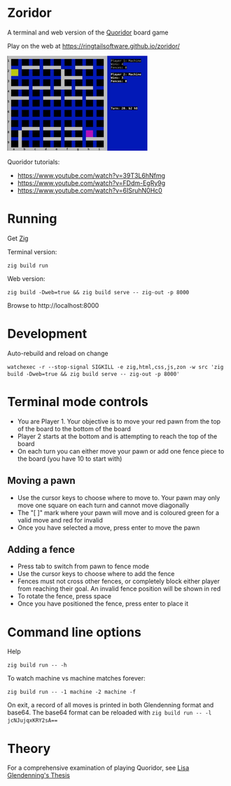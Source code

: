 # Zoridor

A terminal and web version of the [Quoridor](https://en.wikipedia.org/wiki/Quoridor) board game

Play on the web at https://ringtailsoftware.github.io/zoridor/

![](doc/demo.gif)

Quoridor tutorials:

 - https://www.youtube.com/watch?v=39T3L6hNfmg
 - https://www.youtube.com/watch?v=FDdm-EgRy9g
 - https://www.youtube.com/watch?v=6ISruhN0Hc0

# Running

Get [Zig](https://ziglang.org/download/)

Terminal version:

    zig build run

Web version:

    zig build -Dweb=true && zig build serve -- zig-out -p 8000

Browse to http://localhost:8000

# Development

Auto-rebuild and reload on change

    watchexec -r --stop-signal SIGKILL -e zig,html,css,js,zon -w src 'zig build -Dweb=true && zig build serve -- zig-out -p 8000'

# Terminal mode controls

 - You are Player 1. Your objective is to move your red pawn from the top of the board to the bottom of the board
 - Player 2 starts at the bottom and is attempting to reach the top of the board
 - On each turn you can either move your pawn or add one fence piece to the board (you have 10 to start with)

## Moving a pawn

 - Use the cursor keys to choose where to move to. Your pawn may only move one square on each turn and cannot move diagonally
 - The "[ ]" mark where your pawn will move and is coloured green for a valid move and red for invalid
 - Once you have selected a move, press enter to move the pawn

## Adding a fence

 - Press tab to switch from pawn to fence mode
 - Use the cursor keys to choose where to add the fence
 - Fences must not cross other fences, or completely block either player from reaching their goal. An invalid fence position will be shown in red
 - To rotate the fence, press space
 - Once you have positioned the fence, press enter to place it

# Command line options

Help

    zig build run -- -h

To watch machine vs machine matches forever:

    zig build run -- -1 machine -2 machine -f

On exit, a record of all moves is printed in both Glendenning format and base64. The base64 format can be reloaded with `zig build run -- -l jcNJujqxKRY2sA==`

# Theory

For a comprehensive examination of playing Quoridor, see [Lisa Glendenning's Thesis](https://www.labri.fr/perso/renault/working/teaching/projets/files/glendenning_ugrad_thesis.pdf)

